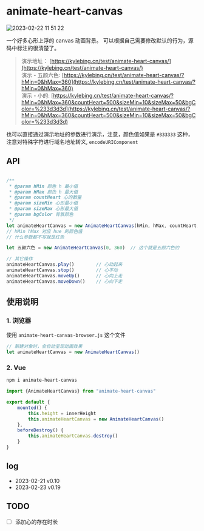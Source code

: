 # animate-heart-canvas

![2023-02-22 11 51 22](https://user-images.githubusercontent.com/12215982/220519714-8a13833e-b025-45b6-9015-2b9d99618576.png)

一个好多心形上浮的 canvas 动画背景。
可以根据自己需要修改默认的行为，源码中标注的很清楚了。

> 演示地址： [https://kylebing.cn/test/animate-heart-canvas/](https://kylebing.cn/test/animate-heart-canvas/)  
> 演示 - 五颜六色: [https://kylebing.cn/test/animate-heart-canvas/?hMin=0&hMax=360](https://kylebing.cn/test/animate-heart-canvas/?hMin=0&hMax=360)  
> 演示 - 小的: [https://kylebing.cn/test/animate-heart-canvas/?hMin=0&hMax=360&countHeart=500&sizeMin=10&sizeMax=50&bgColor=%233d3d3d](https://kylebing.cn/test/animate-heart-canvas/?hMin=0&hMax=360&countHeart=500&sizeMin=10&sizeMax=50&bgColor=%233d3d3d)


也可以直接通过演示地址的参数进行演示，注意，颜色值如果是 `#333333` 这种，注意对特殊字符进行域名地址转义, `encodeURIComponent`


## API

```js

/**
 * @param hMin 颜色 h 最小值
 * @param hMax 颜色 h 最大值
 * @param countHeart 心的数量
 * @param sizeMin 心形最小值
 * @param sizeMax 心形最大值
 * @param bgColor 背景颜色
 */
let animateHeartCanvas = new AnimateHeartCanvas(hMin, hMax, countHeart, sizeMin, sizeMax, bgColor)
// hMin hMax 对应 hue 的颜色值
// 什么参数都不写就是红色

let 五颜六色 = new AnimateHeartCanvas(0, 360)  // 这个就是五颜六色的

// 其它操作
animateHeartCanvas.play()        // 心动起来
animateHeartCanvas.stop()        // 心不动
animateHeartCanvas.moveUp()      // 心向上走
animateHeartCanvas.moveDown()    // 心向下走
```


## 使用说明

### 1. 浏览器
使用 `animate-heart-canvas-browser.js` 这个文件
```js
// 新建对象时，会自动呈现动画效果
let animateHeartCanvas = new AnimateHeartCanvas()

```

### 2. Vue

```bash
npm i animate-heart-canvas
```

```js
import {AnimateHeartCanvas} from "animate-heart-canvas"

export default {
    mounted() {
        this.height = innerHeight
        this.animateHeartCanvas = new AnimateHeartCanvas()
    },
    beforeDestroy() {
        this.animateHeartCanvas.destroy()
    }
}
```

## log
- 2023-02-21 v0.10
- 2023-02-23 v0.19


## TODO
- [ ] 添加心的存在时长
